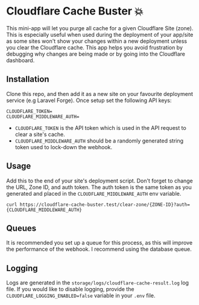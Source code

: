 # Cloudflare Cache Buster 💥

This mini-app will let you purge all cache for a given Cloudflare Site (zone). This is especially useful when used during the deployment of your app/site as some sites won't show your changes within a new deployment unless you clear the Cloudflare cache. This app helps you avoid frustration by debugging why changes are being made or by going into the Cloudflare dashboard.

## Installation

Clone this repo, and then add it as a new site on your favourite deployment service (e.g Laravel Forge). Once setup set the following API keys:

```text
CLOUDFLARE_TOKEN=
CLOUDFLARE_MIDDLEWARE_AUTH=
```

- `CLOUDFLARE_TOKEN` is the API token which is used in the API request to clear a site's cache.
- `CLOUDFLARE_MIDDLEWARE_AUTH` should be a randomly generated string token used to lock-down the webhook.

## Usage

Add this to the end of your site's deployment script. Don't forget to change the URL, Zone ID, and auth token.
The auth token is the same token as you generated and placed in the `CLOUDFLARE_MIDDLEWARE_AUTH` env variable.

```text
curl https://cloudflare-cache-buster.test/clear-zone/{ZONE-ID}?auth={CLOUDFLARE_MIDDLEWARE_AUTH}
```

## Queues

It is recommended you set up a queue for this process, as this will improve the performance of the webhook. I recommend using the database queue.

## Logging

Logs are generated in the `storage/logs/cloudflare-cache-result.log` log file. If you would like to disable logging, provide the `CLOUDFLARE_LOGGING_ENABLED=false` variable in your `.env` file.
